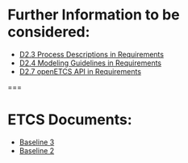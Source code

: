 Further Information to be considered:
=====================================

* [D2.3 Process Descriptions in Requirements](https://github.com/openETCS/requirements/blob/master/Reference/D2_3.pdf)
* [D2.4 Modeling Guidelines in Requirements](https://github.com/openETCS/requirements/blob/master/Reference/D2_4.pdf)
* [D2.7 openETCS API in Requirements](https://github.com/openETCS/requirements/blob/master/D2.4)

===

ETCS Documents:
===============

* [Baseline 3](http://www.era.europa.eu/Document-Register/Pages/New-Annex-A-for-ETCS-Baseline-3-and-GSM-R-Baseline-0.aspx)
* [Baseline 2](http://www.era.europa.eu/Core-Activities/ERTMS/Pages/Set-of-specifications-1.aspx)


